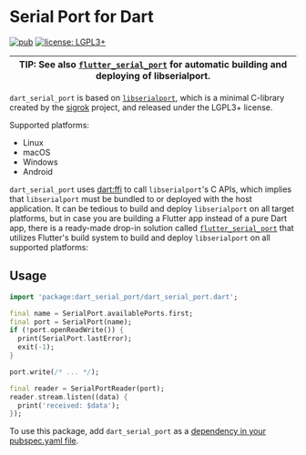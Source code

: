 # Serial Port for Dart

[![pub](https://img.shields.io/pub/v/dart_serial_port.svg)](https://pub.dev/packages/dart_serial_port)
[![license: LGPL3+](https://img.shields.io/badge/license-LGPL3+-magenta.svg)](https://opensource.org/licenses/LGPL-3.0)

| **TIP:** See also [`flutter_serial_port`](https://github.com/jpnurmi/flutter_serial_port) for automatic building and deploying of libserialport. |
| --- |

`dart_serial_port` is based on [`libserialport`](https://sigrok.org/wiki/Libserialport),
which is a minimal C-library created by the [sigrok](https://sigrok.org/) project, and
released under the LGPL3+ license. 

Supported platforms:
- Linux
- macOS
- Windows
- Android

`dart_serial_port` uses [dart:ffi](https://dart.dev/guides/libraries/c-interop) to call
`libserialport`'s C APIs, which implies that `libserialport` must be bundled to or deployed
with the host application. It can be tedious to build and deploy `libserialport` on all target
platforms, but in case you are building a Flutter app instead of a pure Dart app, there is
a ready-made drop-in solution called [`flutter_serial_port`](https://github.com/jpnurmi/flutter_serial_port)
that utilizes Flutter's build system to build and deploy `libserialport` on all supported platforms:

## Usage

```dart
import 'package:dart_serial_port/dart_serial_port.dart';

final name = SerialPort.availablePorts.first;
final port = SerialPort(name);
if (!port.openReadWrite()) {
  print(SerialPort.lastError);
  exit(-1);
}

port.write(/* ... */);

final reader = SerialPortReader(port);
reader.stream.listen((data) {
  print('received: $data');
});
```

To use this package, add `dart_serial_port` as a [dependency in your pubspec.yaml file](https://dart.dev/tools/pub/dependencies).
